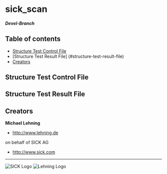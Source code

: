 # sick_scan
##### Devel-Branch
## Table of contents

- [Structure Test Control File](#structure-test-control-file)
- [Structure Test Result File] (#structure-test-result-file)
- [Creators](#creators)

## Structure Test Control File

## Structure Test Result File

## Creators

**Michael Lehning**

- <http://www.lehning.de>

on behalf of SICK AG 

- <http://www.sick.com>

------------------------------------------------------------------------

![SICK Logo](https://sick-syd.data.continum.net/static_2018013123/_ui/desktop/common/images/base/pics/logo.png "SICK Logo")
![Lehning Logo](http://www.lehning.de/style/banner.jpg "LEHNING Logo")


